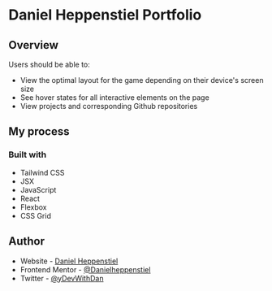 #  Daniel Heppenstiel Portfolio

## Overview

Users should be able to:

- View the optimal layout for the game depending on their device's screen size
- See hover states for all interactive elements on the page
- View projects and corresponding Github repositories

## My process

### Built with

- Tailwind CSS
- JSX
- JavaScript
- React
- Flexbox
- CSS Grid

## Author

- Website - [Daniel Heppenstiel](https://github.com/Danielheppenstiel)
- Frontend Mentor - [@Danielheppenstiel](https://www.frontendmentor.io/profile/Danielheppenstiel)
- Twitter - [@yDevWithDan](https://twitter.com/DevWithDan)
